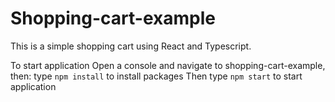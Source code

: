 # Shopping-cart-example
This is a simple shopping cart using React and Typescript. 

To start application Open a console and navigate to shopping-cart-example, then:
type `npm install` to install packages
Then type `npm start` to start application
